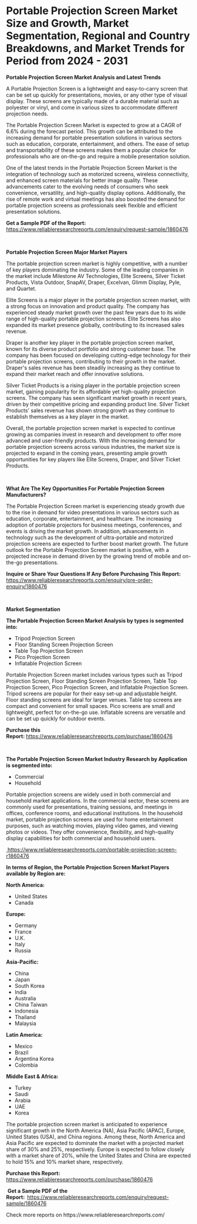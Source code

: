 <p><h1>Portable Projection Screen Market Size and Growth, Market Segmentation, Regional and Country Breakdowns, and Market Trends for Period from 2024 -  2031</h1></p><p><strong>Portable Projection Screen Market Analysis and Latest Trends</strong></p>
<p><p>A Portable Projection Screen is a lightweight and easy-to-carry screen that can be set up quickly for presentations, movies, or any other type of visual display. These screens are typically made of a durable material such as polyester or vinyl, and come in various sizes to accommodate different projection needs.</p><p>The Portable Projection Screen Market is expected to grow at a CAGR of 6.6% during the forecast period. This growth can be attributed to the increasing demand for portable presentation solutions in various sectors such as education, corporate, entertainment, and others. The ease of setup and transportability of these screens makes them a popular choice for professionals who are on-the-go and require a mobile presentation solution.</p><p>One of the latest trends in the Portable Projection Screen Market is the integration of technology such as motorized screens, wireless connectivity, and enhanced screen materials for better image quality. These advancements cater to the evolving needs of consumers who seek convenience, versatility, and high-quality display options. Additionally, the rise of remote work and virtual meetings has also boosted the demand for portable projection screens as professionals seek flexible and efficient presentation solutions.</p></p>
<p><strong>Get a Sample PDF of the Report:&nbsp;</strong> <a href="https://www.reliableresearchreports.com/enquiry/request-sample/1860476">https://www.reliableresearchreports.com/enquiry/request-sample/1860476</a></p>
<p>&nbsp;</p>
<p><strong>Portable Projection Screen Major Market Players</strong></p>
<p><p>The portable projection screen market is highly competitive, with a number of key players dominating the industry. Some of the leading companies in the market include Milestone AV Technologies, Elite Screens, Silver Ticket Products, Vista Outdoor, SnapAV, Draper, Excelvan, Glimm Display, Pyle, and Quartet.</p><p>Elite Screens is a major player in the portable projection screen market, with a strong focus on innovation and product quality. The company has experienced steady market growth over the past few years due to its wide range of high-quality portable projection screens. Elite Screens has also expanded its market presence globally, contributing to its increased sales revenue.</p><p>Draper is another key player in the portable projection screen market, known for its diverse product portfolio and strong customer base. The company has been focused on developing cutting-edge technology for their portable projection screens, contributing to their growth in the market. Draper's sales revenue has been steadily increasing as they continue to expand their market reach and offer innovative solutions.</p><p>Silver Ticket Products is a rising player in the portable projection screen market, gaining popularity for its affordable yet high-quality projection screens. The company has seen significant market growth in recent years, driven by their competitive pricing and expanding product line. Silver Ticket Products' sales revenue has shown strong growth as they continue to establish themselves as a key player in the market.</p><p>Overall, the portable projection screen market is expected to continue growing as companies invest in research and development to offer more advanced and user-friendly products. With the increasing demand for portable projection screens across various industries, the market size is projected to expand in the coming years, presenting ample growth opportunities for key players like Elite Screens, Draper, and Silver Ticket Products.</p></p>
<p>&nbsp;</p>
<p><strong>What Are The Key Opportunities For Portable Projection Screen Manufacturers?</strong></p>
<p><p>The Portable Projection Screen market is experiencing steady growth due to the rise in demand for video presentations in various sectors such as education, corporate, entertainment, and healthcare. The increasing adoption of portable projectors for business meetings, conferences, and events is driving the market growth. In addition, advancements in technology such as the development of ultra-portable and motorized projection screens are expected to further boost market growth. The future outlook for the Portable Projection Screen market is positive, with a projected increase in demand driven by the growing trend of mobile and on-the-go presentations.</p></p>
<p><strong>Inquire or Share Your Questions If Any Before Purchasing This Report:</strong> <a href="https://www.reliableresearchreports.com/enquiry/pre-order-enquiry/1860476">https://www.reliableresearchreports.com/enquiry/pre-order-enquiry/1860476</a></p>
<p>&nbsp;</p>
<p><strong>Market Segmentation</strong></p>
<p><strong>The Portable Projection Screen Market Analysis by types is segmented into:</strong></p>
<p><ul><li>Tripod Projection Screen</li><li>Floor Standing Screen Projection Screen</li><li>Table Top Projection Screen</li><li>Pico Projection Screen</li><li>Inflatable Projection Screen</li></ul></p>
<p><p>Portable Projection Screen market includes various types such as Tripod Projection Screen, Floor Standing Screen Projection Screen, Table Top Projection Screen, Pico Projection Screen, and Inflatable Projection Screen. Tripod screens are popular for their easy set-up and adjustable height. Floor standing screens are ideal for larger venues. Table top screens are compact and convenient for small spaces. Pico screens are small and lightweight, perfect for on-the-go use. Inflatable screens are versatile and can be set up quickly for outdoor events.</p></p>
<p><strong>Purchase this Report:&nbsp;</strong><a href="https://www.reliableresearchreports.com/purchase/1860476">https://www.reliableresearchreports.com/purchase/1860476</a></p>
<p>&nbsp;</p>
<p><strong>The Portable Projection Screen Market Industry Research by Application is segmented into:</strong></p>
<p><ul><li>Commercial</li><li>Household</li></ul></p>
<p><p>Portable projection screens are widely used in both commercial and household market applications. In the commercial sector, these screens are commonly used for presentations, training sessions, and meetings in offices, conference rooms, and educational institutions. In the household market, portable projection screens are used for home entertainment purposes, such as watching movies, playing video games, and viewing photos or videos. They offer convenience, flexibility, and high-quality display capabilities for both commercial and household users.</p></p>
<p><a href="https://www.reliableresearchreports.com/portable-projection-screen-r1860476">&nbsp;https://www.reliableresearchreports.com/portable-projection-screen-r1860476</a></p>
<p><strong>In terms of Region, the Portable Projection Screen Market Players available by Region are:</strong></p>
<p>
    <p> <strong> North America: </strong>
        <ul>
            <li>United States</li>
            <li>Canada</li>
        </ul>
        </p> 
    <p> <strong> Europe: </strong>
        <ul>
            <li>Germany</li>
            <li>France</li>
            <li>U.K.</li>
            <li>Italy</li>
            <li>Russia</li>
        </ul>
        </p> 
    <p> <strong> Asia-Pacific: </strong>
        <ul>
            <li>China</li>
            <li>Japan</li>
            <li>South Korea</li>
            <li>India</li>
            <li>Australia</li>
            <li>China Taiwan</li>
            <li>Indonesia</li>
            <li>Thailand</li>
            <li>Malaysia</li>
        </ul>
        </p> 
    <p> <strong> Latin America: </strong>
        <ul>
            <li>Mexico</li>
            <li>Brazil</li>
            <li>Argentina Korea</li>
            <li>Colombia</li>
        </ul>
        </p> 
    <p> <strong> Middle East & Africa: </strong>
        <ul>
            <li>Turkey</li>
            <li>Saudi</li>
            <li>Arabia</li>
            <li>UAE</li>
            <li>Korea</li>
        </ul>
    </p>
    </p>
<p><p>The portable projection screen market is anticipated to experience significant growth in the North America (NA), Asia Pacific (APAC), Europe, United States (USA), and China regions. Among these, North America and Asia Pacific are expected to dominate the market with a projected market share of 30% and 25%, respectively. Europe is expected to follow closely with a market share of 20%, while the United States and China are expected to hold 15% and 10% market share, respectively.</p></p>
<p><strong>Purchase this Report: </strong><a href="https://www.reliableresearchreports.com/purchase/1860476">https://www.reliableresearchreports.com/purchase/1860476</a></p>
<p>&nbsp;<strong>Get a Sample PDF of the Report:&nbsp;&nbsp;</strong><a href="https://www.reliableresearchreports.com/enquiry/request-sample/1860476">https://www.reliableresearchreports.com/enquiry/request-sample/1860476</a></p>
<p><strong></strong></p>
<p>Check more reports on https://www.reliableresearchreports.com/</p>